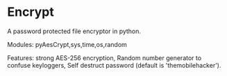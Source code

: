 # Encrypt
A password protected file encryptor in python.

Modules:
pyAesCrypt,sys,time,os,random

Features: 
strong AES-256 encryption,
Random number generator to confuse keyloggers,
Self destruct password (default is 'themobilehacker').
